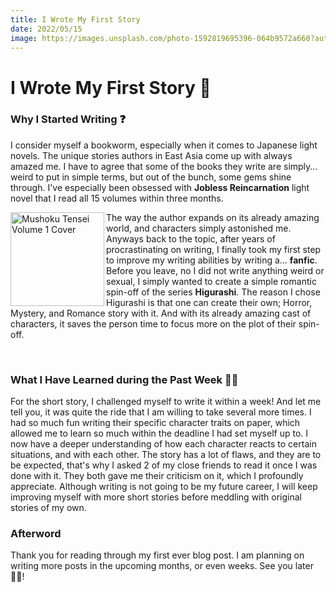 ```yaml
---
title: I Wrote My First Story
date: 2022/05/15
image: https://images.unsplash.com/photo-1592819695396-064b9572a660?auto=format&fit=crop&w=500&h=500&q=30
---
```


# I Wrote My First Story 📕

<h3 id="why-i-started-writing">Why I Started Writing ❓</h3>

I consider myself a bookworm, especially when it comes to Japanese light novels. The unique stories authors in East Asia come up with always amazed me. I have to agree that some of the books they write are simply... weird to put in simple terms, but out of the bunch, some gems shine through.
I've especially been obsessed with **Jobless Reincarnation** light novel that I read all 15 volumes within three months.

<img src="https://i.imgur.com/hsekiOm.jpg" width="150px" alt="Mushoku Tensei Volume 1 Cover" align="left" />

The way the author expands on its already amazing world, and characters simply astonished me.
Anyways back to the topic, after years of procrastinating on writing, I finally took my first step to improve my writing abilities by writing a... **fanfic**. Before you leave, no I did not write anything weird or sexual, I simply wanted to create a simple romantic spin-off of the series **Higurashi**. The reason I chose Higurashi is that one can create their own; Horror, Mystery, and Romance story with it. And with its already amazing cast of characters, it saves the person time to focus more on the plot of their spin-off.

<br clear="left"/>

<h3 id="what-i-have-learned-during-the-past-week">What I Have Learned during the Past Week ✍🏻</h3>

For the short story, I challenged myself to write it within a week! And let me tell you, it was quite the ride that I am willing to take several more times. I had so much fun writing their specific character traits on paper, which allowed me to learn so much within the deadline I had set myself up to.
I now have a deeper understanding of how each character reacts to certain situations, and with each other. The story has a lot of flaws, and they are to be expected, that's why I asked 2 of my close friends to read it once I was done with it. They both gave me their criticism on it, which I profoundly appreciate. Although writing is not going to be my future career, I will keep improving myself with more short stories before meddling with original stories of my own.

<h3 id="afterword">Afterword</h3>

Thank you for reading through my first ever blog post. I am planning on writing more posts in the upcoming months, or even weeks. See you later 👋🏻!
